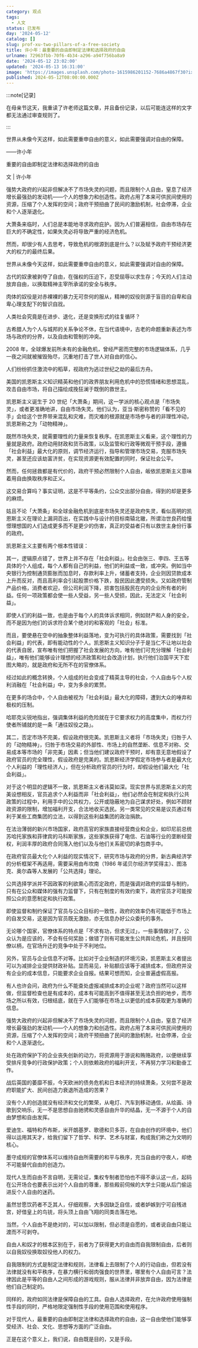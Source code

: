```yaml
---
category: 观点
tags:
  - 人文
status: 已发布
day: '2024-05-12'
catalog: []
slug: prof-xu-two-pillars-of-a-free-society
title: 许小年：最重要的自由即制定法律和选择政府的自由
urlname: 72963fbb-70f6-4b34-a296-a94f756ba8a9
date: '2024-05-12 23:02:00'
updated: '2024-05-13 16:31:00'
image: 'https://images.unsplash.com/photo-1615986201152-7686a4867f30?ixlib=rb-4.0.3&q=85&fm=jpg&crop=entropy&cs=srgb'
published: 2024-05-12T08:00:00.000Z
---
```


:::note[记录]


在母亲节这天，我重读了许老师这篇文章，并且备份记录，以后可能连这样的文字都无法通过审查规则了。


:::


世界从未像今天这样，如此需要重申自由的意义，如此需要强调对自由的保障。


——许小年


重要的自由即制定法律和选择政府的自由


文 | 许小年


强势大政府的兴起非但解决不了市场失灵的问题，而且限制个人自由，窒息了经济增长最强劲的发动机——个人的想象力和创造性。政府占用了本来可供民间使用的资源，压缩了个人发挥的空间；政府干预扭曲了民间的激励机制，社会停滞，企业和个人逐渐退化。


大萧条来临时，人们总是本能地寻求政府庇护。因为人们普遍相信，自由市场存在巨大的不确定性，如果失灵必将导致严重的经济危机。


然而，却很少有人去思考，导致危机的根源到底是什么？以及赋予政府干预经济更大的权力的最终后果。


世界从未像今天这样，如此需要重申自由的意义，如此需要强调对自由的保障。


古代的奴隶被剥夺了自由，在强权的压迫下，忍受屈辱以求生存；今天的人们主动放弃自由，以换取精神主宰所承诺的安全与秩序。


肉体的奴役是对赤裸裸的暴力无可奈何的服从，精神的奴役则源于盲目的自卑和自卑心理支配下的智识自戕。


人类社会究竟是在进步、退化，还是变换形式的往复循环？


古希腊人为个人与城邦的关系争论不休，在当代语境中，古老的命题重新表述为市场与政府的分界，以及自由和管制的冲突。


2008 年，全球爆发前所未有的金融危机，曾经严密而完整的市场逻辑体系，几乎一夜之间就被摧毁殆尽，沉重地打击了世人对自由的信心。


人们纷纷抓住激流中的稻草，视政府为逃过世纪之劫的最后方舟。


美国的凯恩斯主义知识精英和他们的政界朋友利用危机中的恐慌情绪和思想混乱，攻击自由市场，将自己描绘成挽狂澜于既倒的救世主。


凯恩斯主义诞生于 20 世纪「大萧条」期间，这一学派的核心观点是「市场失灵」，或者更准确地讲，自由市场失灵。他们认为，亚当·斯密称赞的「看不见的手」会给这个世界带来混乱和灾难，而灾难的根源就是市场参与者的非理性冲动，凯恩斯称之为「动物精神」。


既然市场失灵，就需要理性的力量来恢复秩序。在凯恩斯主义看来，这个理性的力量就是政府。政府动用财政和货币政策，以及监管和行政等微观干预手段，遵循「社会利益」最大化的原则，调节经济运行，指导和管理市场交易，克服市场失灵，甚至还应该劫富济贫，在实现资源更有效配置的同时，保证社会公平。


然而，任何拯救都是有代价的，政府干预必然限制个人自由，皈依凯恩斯主义意味着用自由换取秩序和正义。


这交易合算吗？事实证明，这是不平等条约，公众交出部分自由，得到的却是更多的麻烦。


姑且不论「大萧条」和全球金融危机到底是市场失灵还是政府失灵，看似高明的凯恩斯主义在理论上漏洞百出，在实践中与设计的目标南辕北辙，所谓治世良药给憧憬理想国的人们造成更多而不是更少的伤害，真正的受益者只有以救世主身份行事的政府。


凯恩斯主义主要有两个根本性错误：


其一，逻辑原点错了，世界上并不存在「社会利益」。社会由张三、李四、王五等具体的个人组成，每个人都有自己的利益，他们的利益或一致，或冲突。例如当中央银行为控制通货膨胀而加息时，存款利率上升，储蓄者支持，企业则因贷款成本上升而反对，而且高利率会引起股票价格下跌，股民因此遭受损失。又如政府管制产品价格，消费者欢迎，但公司利润下降，损害包括股民在内的企业所有者的利益。任何一项政策都会使一些人受益，另一些人受损，因此，无法定义「社会利益」。


即使人们的利益一致，也是由于每个人的具体诉求相同，例如财产和人身的安全，而不是因为他们的诉求符合某个绝对的和客观的「社会」标准。


而且，要使悬在空中的抽象整体利益落地，变为可执行的具体政策，需要找到「社会利益」的代表，即有能动性的个人。凯恩斯主义知识分子于是当仁不让地以社会的代表自居，宣布唯有他们把握了社会发展的方向，唯有他们可充分理解「社会利益」，唯有他们能够设计理想的经济政策和社会改造计划，执行他们治国平天下宏图大略的，就是政府和无所不在的官僚体系。


经过如此的概念转换，个人组成的社会变成了精英主导的社会，个人自由与个人权利消融在「社会利益」中，变为多余的累赘。


在更多的场合中，个人自由被视为「社会利益」最大化的障碍，遭到大众的唾弃和极权的压制。


哈耶克尖锐地指出，强调集体利益的危险就在于它要求权力的高度集中，而权力行使者所铺就的是一条「通往奴役之路」。


其二，否定市场不完美，假设政府很完美。凯恩斯主义者将「市场失灵」归咎于人的「动物精神」，归咎于市场交易的外部性、市场上的自然垄断、信息不对称、交易成本等市场的「非完美」因素；但当他们建议政府干预时，却有意无意地假设了政府官员的完全理性，假设政府是完美的。凯恩斯经济学假定市场参与者是最大化个人利益的「理性经济人」，但在分析政府官员的行为时，却假设他们最大化「社会利益」。


对于这个明显的逻辑不一致，凯恩斯主义者讳莫如深。现实世界与凯恩斯主义的完美设想相反，官员追求个人利益而非「社会利益」，他们必然会在制定和执行公共政策的过程中，利用手中的公共权力，公开或隐蔽地为自己谋求好处，例如不顾财政资源的限制，增加福利开支，合法地收买选民。另一类常见的交易是议员通过有利于某些工商集团的立法，以得到这些利益集团的政治捐款。


在法治薄弱的新兴市场国家，政府高官的家族直接经营商业和企业，如印尼前总统苏哈托家族和菲律宾的马科斯家族，这些家族获得了电信、石油等行业的垄断经营权，利润丰厚的政府合同落入他们以及与他们关系密切的承包商手中。


在政府官员最大化个人利益的现实情况下，研究市场与政府的分界，新古典经济学的分析框架不再适用，需要采用由布坎南（1986 年诺贝尔经济学奖得主）、图洛克、奥尔森等人发展的「公共选择」理论。


公共选择学派并不因政客的利欲熏心而否定政府，而是强调对政府的监督与制约，只有在公众和媒体的强有力监督下，只有在制度的有效约束下，政府官员才可能按照公众的意愿制定和执行政策。


即使监督和制约保证了官员与公众目标的一致性，政府的效率仍有可能低于市场上的自发交易，这是因为官员既无激励，亦无信息办好公众委托的事务。


无论哪个国家，官僚体系的特点是「不求有功，但求无过」，一些事情做对了，公众认为是应该的，不会有任何奖励；做错了则有可能发生公共舆论危机，并且授同僚以柄，在官场升迁的竞争中处于不利地位。


另外，官员与企业信息不对等。比如对于企业制造的环境污染，凯恩斯主义者提出可以为减排企业提供财政补贴。显而易见，补贴额应该等于减排成本，但政府并没有企业的成本信息，只能要求企业自报。结果可想而知，企业普遍虚假高报。


有人也许会问，政府为什么不能查处虚报减排成本的企业呢？政府当然可以这样做，但监督检查也是有成本的，成本有可能高到不值得甚至无法负担的地步，而市场之所以有效，归根结底，就在于人们能够在市场上以更低的成本获取更为准确的信息。


强势大政府的兴起非但解决不了市场失灵的问题，而且限制个人自由，窒息了经济增长最强劲的发动机——个人的想象力和创造性。政府占用了本来可供民间使用的资源，压缩了个人发挥的空间；政府干预扭曲了民间的激励机制，社会停滞，企业和个人逐渐退化。


处在政府保护下的企业丧失创新的动力，将资源用于游说和贿赂政府，以便继续享受排斥竞争的行政保护政策；个人则依赖政府的福利开支，不再努力学习和勤奋工作。


战后英国的萎靡不振，今天欧洲的债务危机和日本经济的持续萧条，又何尝不是政府职能扩大、民间创造力衰退所造成的苦果？


没有个人的创造就没有经济和文化的繁荣，从电灯、汽车到移动通信，从绘画、诗歌到交响乐，无一不是思想自由驰骋和灵感自由升华的结晶，无一不源于个人的自由梦想和自由发挥。


爱迪生、福特和乔布斯，米开朗基罗、歌德和贝多芬，在自由创作的环境中，他们得以运用其天才，给我们留下了哲学、科学、艺术与财富，构成我们称之为文明的核心。


墨守成规的官僚体系可以维持自由所需要的和平与秩序，充当自由的守夜人，却绝不可能替代自由的创造力。


现代人生而自由不言自明，无需论证，集权专制者恐怕也不得不承认这一点，起码在公开场合也要表示出对个人自由的尊重，那些殿前伺候的大学士只能从后门偷运进反个人自由的迷药。


虽然甘愿饮药者不乏其人，仔细观察，大多因缺乏自信，或者妒嫉到宁可自残进宫，好借皇上的鸟铳，将头顶上自由飞翔的同类击落在地。


当然，个人自由不是绝对的，可以加以限制，但必须是自愿的，或者说自由只能让渡而不可剥夺。


自由人和奴才的根本区别在于，前者为了获得更大的自由而自我限制自由，后者则以自我奴役换取奴役他人的权力。


自我限制的方式是制定法律和规则，法律看上去限制了个人的行动自由，但若没有法律就没有和平秩序，在暴力横行和弱肉强食的世界里，哪里有个人自由可言？法律因此是平等的自由人之间形成的游戏规则，服从法律并非放弃自由，因为法律是他们自己制定的。


同样的，政府如同法律是保障自由的工具。自由人选择政府，在允许政府使用强制性手段的同时，严格地限定强制性手段的使用范围和使用程序。


对于现代人，最重要的自由即制定法律和选择政府的自由，这一自由使他们能够享受经济、社会、文化、思想等方面的广泛自由。


正是在这个意义上，我们说，自由既是目的，又是手段。


